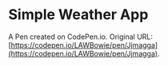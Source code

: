 # Simple Weather App

A Pen created on CodePen.io. Original URL: [https://codepen.io/LAWBowie/pen/Jjmagga](https://codepen.io/LAWBowie/pen/Jjmagga).

